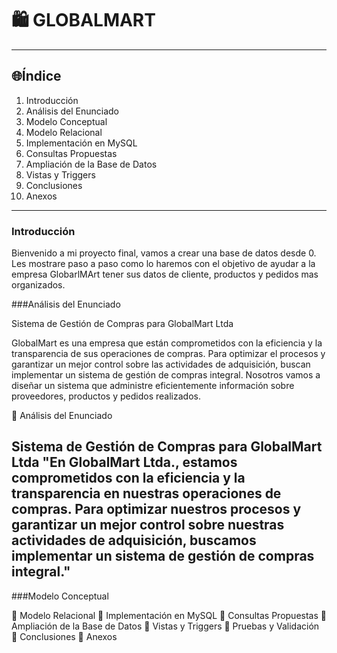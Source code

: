 # 🛍️ GLOBALMART

---

## 🌐Índice
1. Introducción
2. Análisis del Enunciado
3. Modelo Conceptual
4. Modelo Relacional
5. Implementación en MySQL
6. Consultas Propuestas
7. Ampliación de la Base de Datos
8. Vistas y Triggers
9. Conclusiones
10. Anexos


---

### Introducción

Bienvenido a mi proyecto final, vamos a crear una base de datos desde 0. Les mostrare paso a paso como lo haremos con el objetivo de ayudar a la empresa GlobarlMArt tener sus datos de cliente, productos y pedidos mas organizados. 

###Análisis del Enunciado

Sistema de Gestión de Compras para GlobalMart Ltda

GlobalMart es una empresa que están comprometidos con la eficiencia y la transparencia de sus operaciones de compras. Para optimizar el procesos y garantizar un mejor control sobre las actividades de adquisición, buscan implementar un sistema de gestión de compras integral.
Nosotros vamos a diseñar un sistema que administre eficientemente información sobre proveedores, productos y pedidos realizados.


📑 Análisis del Enunciado

Sistema de Gestión de Compras para GlobalMart Ltda
"En GlobalMart Ltda., estamos comprometidos con la eficiencia y la transparencia en nuestras operaciones de compras. Para optimizar nuestros procesos y garantizar un mejor control sobre nuestras actividades de adquisición, buscamos implementar un sistema de gestión de compras integral."
---
###Modelo Conceptual


📑 Modelo Relacional
📑 Implementación en MySQL
📑 Consultas Propuestas
📑 Ampliación de la Base de Datos
📑 Vistas y Triggers
📑 Pruebas y Validación
📑 Conclusiones
📑 Anexos
